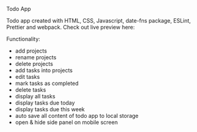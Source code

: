 Todo App

Todo app created with HTML, CSS, Javascript, date-fns package, ESLint, Prettier and webpack.
Check out live preview here:

Functionality:

- add projects
- rename projects
- delete projects
- add tasks into projects
- edit tasks
- mark tasks as completed
- delete tasks
- display all tasks
- display tasks due today
- display tasks due this week
- auto save all content of todo app to local storage
- open & hide side panel on mobile screen
